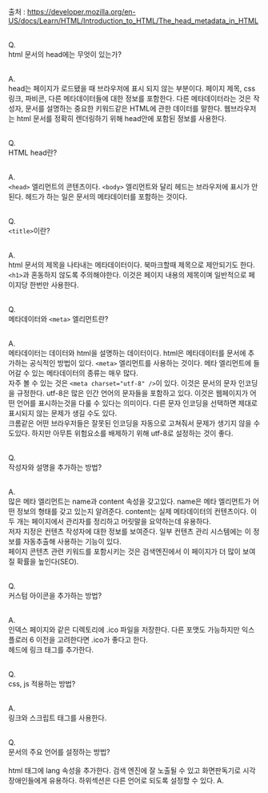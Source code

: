 출처 : https://developer.mozilla.org/en-US/docs/Learn/HTML/Introduction_to_HTML/The_head_metadata_in_HTML<br/><br/>

Q.<br/>
html 문서의 head에는 무엇이 있는가?<br/><br/>

A.<br/>
head는 페이지가 로드됐을 때 브라우저에 표시 되지 않는 부분이다. 페이지 제목, css 링크, 파비콘, 다른 메타데이터들에 대한 정보를 포함한다. 다른 메타데이터라는 것은 작성자, 문서를 설명하는 중요한 키워드같은 HTML에 관한 데이터를 말한다. 웹브라우저는 html 문서를 정확히 렌더링하기 위해 head안에 포함된 정보를 사용한다.<br/><br/>

Q.<br/>
HTML head란?<br/><br/>

A.<br/>
`<head>` 엘리먼트의 콘텐츠이다. `<body>` 엘리먼트와 달리 헤드는 브라우저에 표시가 안된다. 헤드가 하는 일은 문서의 메타데이터를 포함하는 것이다.<br/><br/>

Q.<br/>
`<title>`이란?<br/><br/>

A.<br/>
html 문서의 제목을 나타내는 메타데이터이다. 북마크할때 제목으로 제안되기도 한다.<br/>
`<h1>`과 혼동하지 않도록 주의해야한다. 이것은 페이지 내용의 제목이며 일반적으로 페이지당 한번만 사용한다.<br/><br/>

Q.<br/>
메타데이터와 `<meta>` 엘리먼트란?<br/><br/>

A.<br/>
메타데이터는 데이터와 html을 설명하는 데이터이다. html은 메타데이터를 문서에 추가하는 공식적인 방법이 있다. `<meta>` 엘리먼트를 사용하는 것이다. 메타 엘리먼트에 들어갈 수 있는 메타데이터의 종류는 매우 많다.<br/>
자주 볼 수 있는 것은 `<meta charset="utf-8" />`이 있다. 이것은 문서의 문자 인코딩을 규정한다. utf-8은 많은 인간 언어의 문자들을 포함하고 있다. 이것은 웹페이지가 어떤 언어를 표시하는것을 다룰 수 있다는 의미이다. 다른 문자 인코딩을 선택하면 제대로 표시되지 않는 문제가 생길 수도 있다.<br/>
크롬같은 어떤 브라우저들은 잘못된 인코딩을 자동으로 고쳐줘서 문제가 생기지 않을 수도있다. 하지만 아무튼 위험요소를 배제하기 위해 utf-8로 설정하는 것이 좋다.<br/><br/>

Q.<br/>
작성자와 설명을 추가하는 방법?<br/><br/>

A.<br/>
많은 메타 엘리먼트는 name과 content 속성을 갖고있다. name은 메타 엘리먼트가 어떤 정보의 형태를 갖고 있는지 알려준다. content는 실제 메타데이터의 컨텐츠이다. 이 두 개는 페이지에서 관리자를 정리하고 머릿말을 요약하는데 유용하다.<br/>
저자 지정은 컨텐츠 작성자에 대한 정보를 보여준다. 일부 컨텐츠 관리 시스템에는 이 정보를 자동추출해 사용하는 기능이 있다.<br/>
페이지 콘텐츠 관련 키워드를 포함시키는 것은 검색엔진에서 이 페이지가 더 많이 보여질 확률을 높인다(SEO).
<br/><br/>

Q.<br/>
커스텀 아이콘을 추가하는 방법?<br/><br/>

A.<br/>
인덱스 페이지와 같은 디렉토리에 .ico 파일을 저장한다. 다른 포맷도 가능하지만 익스플로러 6 이전을 고려한다면 .ico가 좋다고 한다.<br/>
헤드에 링크 태그를 추가한다.
<br/><br/>

Q.<br/>
css, js 적용하는 방법?<br/><br/>

A.<br/>
링크와 스크립트 태그를 사용한다.
<br/><br/>

Q.<br/>
문서의 주요 언어를 설정하는 방법?
<br/><br/>
html 태그에 lang 속성을 추가한다. 검색 엔진에 잘 노출될 수 있고 화면판독기로 시각장애인들에게 유용하다. 하위섹션은 다른 언어로 되도록 설정할 수 있다.
A.<br/>

<br/><br/>